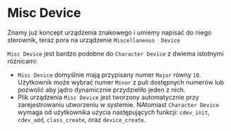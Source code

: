 # Misc Device

Znamy już koncept urządzenia znakowego i umiemy napisać do niego sterownik, teraz pora na urządzenie `Miscellaneous  Device`

`Misc Device` jest bardzo podobne do `Character Device` z dwiema istotnymi różnicami:

- `Misc Device` domyślnie mają przypisany numer `Major` równy `10`. Użytkownik może wybrać numer `Minor` z puli dostępnych numerów lub pozwolić aby jądro dynamicznie przydzieliło jeden z nich.
- Plik urządzenia `Misc Device` jest tworzony automatycznie przy zarejestrowaniu utworzeniu w systemie. NAtomiast `Character Device` wymaga od użytkownika użycia następujących funkcji:  `cdev_init`, `cdev_add`, `class_create`, oraz `device_create`.